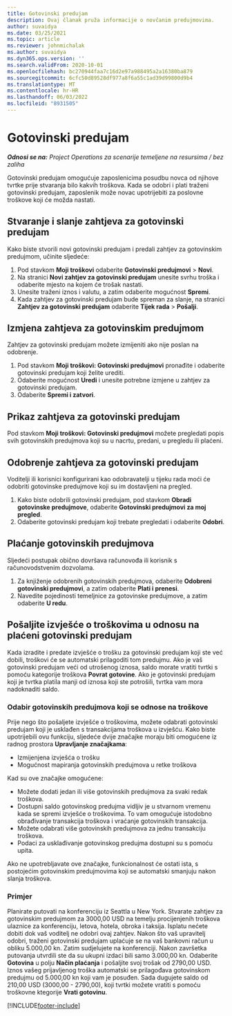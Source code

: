 ```yaml
---
title: Gotovinski predujam
description: Ovaj članak pruža informacije o novčanim predujmovima.
author: suvaidya
ms.date: 03/25/2021
ms.topic: article
ms.reviewer: johnmichalak
ms.author: suvaidya
ms.dyn365.ops.version: ''
ms.search.validFrom: 2020-10-01
ms.openlocfilehash: bc270944faa7c16d2e97a988495a2a16380ba879
ms.sourcegitcommit: 6cfc50d89528df977a8f6a55c1ad39d99800d9b4
ms.translationtype: MT
ms.contentlocale: hr-HR
ms.lasthandoff: 06/03/2022
ms.locfileid: "8931505"
---
```

# <a name="cash-advance"></a>Gotovinski predujam

_**Odnosi se na:** Project Operations za scenarije temeljene na resursima / bez zaliha_

Gotovinski predujam omogućuje zaposlenicima posudbu novca od njihove tvrtke prije stvaranja bilo kakvih troškova. Kada se odobri i plati traženi gotovinski predujam, zaposlenik može novac upotrijebiti za poslovne troškove koji će možda nastati. 

## <a name="create-and-submit-a-cash-advance-request"></a>Stvaranje i slanje zahtjeva za gotovinski predujam
Kako biste stvorili novi gotovinski predujam i predali zahtjev za gotovinskim predujmom, učinite sljedeće: 

1. Pod stavkom **Moji troškovi** odaberite **Gotovinski predujmovi** > **Novi**. 
2. Na stranici **Novi zahtjev za gotovinski predujam** unesite svrhu troška i odaberite mjesto na kojem će trošak nastati.
3. Unesite traženi iznos i valutu, a zatim odaberite mogućnost **Spremi**. 
4. Kada zahtjev za gotovinski predujam bude spreman za slanje, na stranici **Zahtjev za gotovinski predujam** odaberite **Tijek rada** > **Pošalji**.

## <a name="modify-a-cash-advance-request"></a>Izmjena zahtjeva za gotovinskim predujmom

Zahtjev za gotovinski predujam možete izmijeniti ako nije poslan na odobrenje.

1. Pod stavkom **Moji troškovi: Gotovinski predujmovi** pronađite i odaberite gotovinski predujam koji želite urediti.
2. Odaberite mogućnost **Uredi** i unesite potrebne izmjene u zahtjev za gotovinski predujam. 
3. Odaberite **Spremi i zatvori**.


## <a name="view-cash-advance-requests"></a>Prikaz zahtjeva za gotovinski predujam
Pod stavkom **Moji troškovi: Gotovinski predujmovi** možete pregledati popis svih gotovinskih predujmova koji su u nacrtu, predani, u pregledu ili plaćeni. 

## <a name="approve-cash-advance-requests"></a>Odobrenje zahtjeva za gotovinski predujam

Voditelji ili korisnici konfigurirani kao odobravatelji u tijeku rada moći će odobriti gotovinske predujmove koji su im dostavljeni na pregled. 

1. Kako biste odobrili gotovinski predujam, pod stavkom **Obradi gotovinske predujmove**, odaberite **Gotovinski predujmovi za moj pregled**.
2. Odaberite gotovinski predujam koji trebate pregledati i odaberite **Odobri**.  

## <a name="pay-cash-advances"></a>Plaćanje gotovinskih predujmova 
Sljedeći postupak obično dovršava računovođa ili korisnik s računovodstvenim dozvolama.

1. Za knjiženje odobrenih gotovinskih predujmova, odaberite **Odobreni gotovinski predujmovi**, a zatim odaberite **Plati i prenesi**.  
2. Navedite pojedinosti temeljnice za gotovinske predujmove, a zatim odaberite **U redu**. 

## <a name="submit-an-expense-report-against-a-paid-cash-advance"></a>Pošaljite izvješće o troškovima u odnosu na plaćeni gotovinski predujam 

Kada izradite i predate izvješće o trošku za gotovinski predujam koji ste već dobili, troškovi će se automatski prilagoditi tom predujmu. Ako je vaš gotovinski predujam veći od utrošenog iznosa, saldo morate vratiti tvrtki s pomoću kategorije troškova **Povrat gotovine**. Ako je gotovinski predujam koji je tvrtka platila manji od iznosa koji ste potrošili, tvrtka vam mora nadoknaditi saldo. 

### <a name="select-cash-advances-that-apply-to-your-expenses"></a>Odabir gotovinskih predujmova koji se odnose na troškove
Prije nego što pošaljete izvješće o troškovima, možete odabrati gotovinski predujam koji je usklađen s transakcijama troškova u izvješću. Kako biste upotrijebili ovu funkciju, sljedeće dvije značajke moraju biti omogućene iz radnog prostora **Upravljanje značajkama**:

  - Izmijenjena izvješća o trošku
  - Mogućnost mapiranja gotovinskih predujmova u retke troškova
 
 Kad su ove značajke omogućene:
 
  - Možete dodati jedan ili više gotovinskih predujmova za svaki redak troškova.
  - Dostupni saldo gotovinskog predujma vidljiv je u stvarnom vremenu kada se spremi izvješće o troškovima. To vam omogućuje istodobno obrađivanje transakcija troškova i vraćanje gotovinskih transakcija.
  - Možete odabrati više gotovinskih predujmova za jednu transakciju troškova.
  - Podaci za usklađivanje gotovinskog predujma dostupni su s pomoću upita. 
 
Ako ne upotrebljavate ove značajke, funkcionalnost će ostati ista, s postojećim gotovinskim predujmovima koji se automatski smanjuju nakon slanja troškova.

### <a name="example"></a>Primjer 
Planirate putovati na konferenciju iz Seattla u New York. Stvarate zahtjev za gotovinskim predujmom za 3000,00 USD na temelju procijenjenih troškova ulaznice za konferenciju, letova, hotela, obroka i taksija. Isplatu nećete dobiti dok vaš voditelj ne odobri ovaj zahtjev. Nakon što vaš upravitelj odobri, traženi gotovinski predujam uplaćuje se na vaš bankovni račun u obliku 5.000,00 kn. Zatim sudjelujete na konferenciji. Nakon završetka putovanja utvrdili ste da su ukupni izdaci bili samo 3.000,00 kn. Odaberite **Gotovina** u polju **Način plaćanja** i pošaljite svoj trošak od 2790,00 USD. Iznos vašeg prijavljenog troška automatski se prilagođava gotovinskom predujmu od 5.000,00 kn koji vam je posuđen. Sada dugujete saldo od 210,00 USD (3000,00 - 2790,00), koji tvrtki možete vratiti s pomoću troškovne ktegorije **Vrati gotovinu**.



[!INCLUDE[footer-include](../includes/footer-banner.md)]
